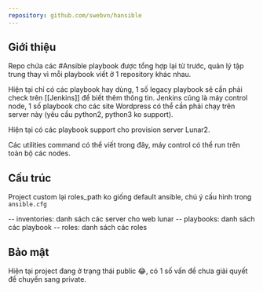 ```yaml
---
repository: github.com/swebvn/hansible
---
```

## Giới thiệu

Repo chứa các #Ansible playbook được tổng hợp lại từ trước, quản lý tập trung thay vì mỗi playbook viết ở 1 repository khác nhau.

Hiện tại chỉ có các playbook hay dùng, 1 số legacy playbook sẽ cần phải check trên [[Jenkins]] để biết thêm thông tin. Jenkins cũng là máy control node, 1 số playbook cho các site Wordpress có thể cần phải chạy trên server này (yêu cầu python2, python3 ko support).

Hiện tại có các playbook support cho provision server Lunar2.

Các utilities command có thể viết trong đây, máy control có thể run trên toàn bộ các nodes.

## Cấu trúc

Project custom lại roles_path ko giống default ansible, chú ý cấu hình trong `ansible.cfg`

-- inventories:  danh sách các server cho web lunar
-- playbooks: danh sách các playbook
-- roles: danh sách các roles

## Bảo mật

Hiện tại project đang ở trạng thái public 😂, có 1 số vấn đề chưa giải quyết đề chuyến sang private.